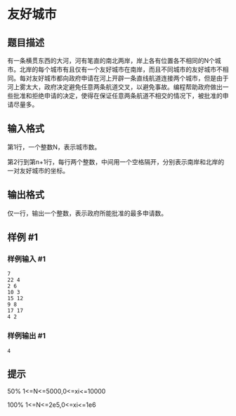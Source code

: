 # 友好城市

## 题目描述

有一条横贯东西的大河，河有笔直的南北两岸，岸上各有位置各不相同的N个城市。北岸的每个城市有且仅有一个友好城市在南岸，而且不同城市的友好城市不相同。每对友好城市都向政府申请在河上开辟一条直线航道连接两个城市，但是由于河上雾太大，政府决定避免任意两条航道交叉，以避免事故。编程帮助政府做出一些批准和拒绝申请的决定，使得在保证任意两条航道不相交的情况下，被批准的申请尽量多。


## 输入格式

第1行，一个整数N，表示城市数。

第2行到第n+1行，每行两个整数，中间用一个空格隔开，分别表示南岸和北岸的一对友好城市的坐标。


## 输出格式

仅一行，输出一个整数，表示政府所能批准的最多申请数。


## 样例 #1

### 样例输入 #1
```
7
22 4
2 6
10 3
15 12
9 8
17 17
4 2
```

### 样例输出 #1

```
4
```

## 提示

50% 1<=N<=5000,0<=xi<=10000

100% 1<=N<=2e5,0<=xi<=1e6

